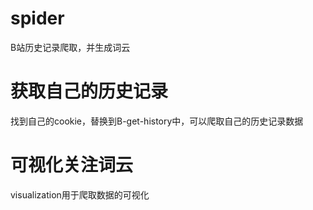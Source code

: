 # spider
B站历史记录爬取，并生成词云
# 获取自己的历史记录
找到自己的cookie，替换到B-get-history中，可以爬取自己的历史记录数据
# 可视化关注词云
visualization用于爬取数据的可视化
